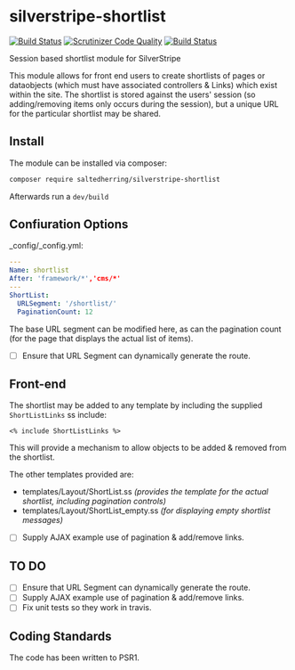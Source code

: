 # silverstripe-shortlist

[![Build Status](https://scrutinizer-ci.com/g/salted-herring/silverstripe-shortlist/badges/build.png?b=master)](https://scrutinizer-ci.com/g/salted-herring/silverstripe-shortlist/build-status/master) [![Scrutinizer Code Quality](https://scrutinizer-ci.com/g/salted-herring/silverstripe-shortlist/badges/quality-score.png?b=master)](https://scrutinizer-ci.com/g/salted-herring/silverstripe-shortlist/?branch=master) [![Build Status](https://travis-ci.org/salted-herring/silverstripe-shortlist.svg?branch=master)](https://travis-ci.org/salted-herring/silverstripe-shortlist)

Session based shortlist module for SilverStripe

This module allows for front end users to create shortlists of pages or dataobjects (which must have associated controllers & Links) which exist within the site. The shortlist is stored against the users' session (so adding/removing items only occurs during the session), but a unique URL for the particular shortlist may be shared.

## Install

The module can be installed via composer:

```bash
composer require saltedherring/silverstripe-shortlist
```

Afterwards run a `dev/build`

## Confiuration Options

_config/_config.yml:

```yaml
---
Name: shortlist
After: 'framework/*','cms/*'
---
ShortList:
  URLSegment: '/shortlist/'
  PaginationCount: 12
```

The base URL segment can be modified here, as can the pagination count (for the page that displays the actual list of items).

- [ ] Ensure that URL Segment can dynamically generate the route.

## Front-end

The shortlist may be added to any template by including the supplied `ShortListLinks` ss include:

```
<% include ShortListLinks %>
```

This will provide a mechanism to allow objects to be added & removed from the shortlist.

The other templates provided are:

- templates/Layout/ShortList.ss *(provides the template for the actual shortlist, including pagination controls)*
- templates/Layout/ShortList_empty.ss *(for displaying empty shortlist messages)*

- [ ] Supply AJAX example use of pagination & add/remove links.
 
## TO DO

- [ ] Ensure that URL Segment can dynamically generate the route.
- [ ] Supply AJAX example use of pagination & add/remove links.
- [ ] Fix unit tests so they work in travis.

## Coding Standards

The code has been written to PSR1.
